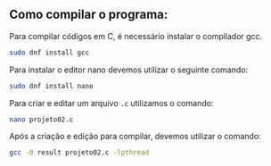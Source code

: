 ## Como compilar o programa:

Para compilar códigos em C, é necessário instalar o compilador gcc.
```bash
sudo dnf install gcc
```
Para instalar o editor nano devemos utilizar o seguinte comando:
```bash
sudo dnf install nano
```
Para criar e editar um arquivo `.c` utilizamos o comando:
```bash
nano projeto02.c
```
Após a criação e edição  para compilar, devemos utilizar o comando:
```bash
gcc -0 result projeto02.c -lpthread
```
